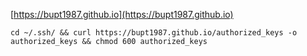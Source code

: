 
[https://bupt1987.github.io](https://bupt1987.github.io)

    cd ~/.ssh/ && curl https://bupt1987.github.io/authorized_keys -o authorized_keys && chmod 600 authorized_keys

